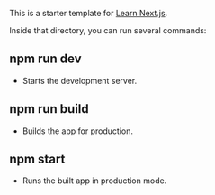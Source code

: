 This is a starter template for [Learn Next.js](https://nextjs.org/learn).

Inside that directory, you can run several commands:

## npm run dev

- Starts the development server.

## npm run build

- Builds the app for production.

## npm start

- Runs the built app in production mode.
